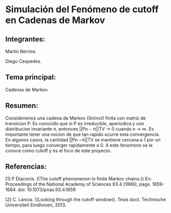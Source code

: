 # Simulación del Fenómeno de cutoff en Cadenas de Markov

## Integrantes:

Martin Berrios.

Diego Cespedes.

## Tema principal:

Cadenas de Markov.

## Resumen:

Consideremos una cadena de Markov (Xn)n≥0 finita con matriz de transicion P. Es conocido que si P es irreducible, aperiodica y con distribucion invariante π, entonces ||Pn − π||TV → 0 cuando n → ∞. Es importante tener una nocion de que tan rapido ocurre esta convergencia. En algunos casos, la cantidad ||Pn −π||TV se mantiene cercana a 1 por un tiempo, para luego converger rapidamente a 0. A este fenomeno se le conoce como cutoff y es el foco de este proyecto.

## Referencias:

[1] P Diaconis. ((The cutoff phenomenon in finite Markov chains.)) En: Proceedings of the National Academy of Sciences 93.4 (1996), pags. 1659-1664. doi: 10.1073/pnas.93.4.1659

[2] C. Lancia. ((Looking through the cutoff window)). Tesis doct. Technische Universiteit Eindhoven, 2013.
